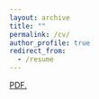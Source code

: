 ```yaml
---
layout: archive
title: ""
permalink: /cv/
author_profile: true
redirect_from:
  - /resume
---
```


<a href="https://felixstips.github.io/files/cv.pdf" target="_blank">PDF.</a>





